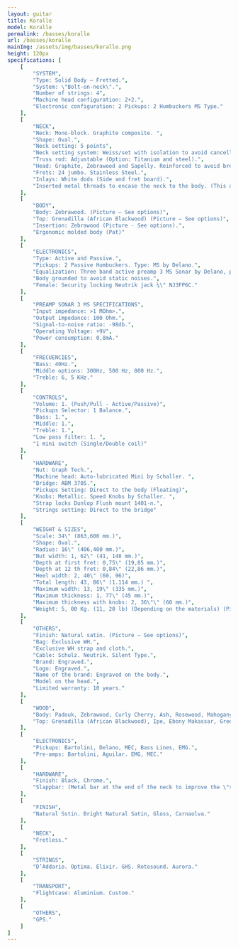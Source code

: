 ```yaml
---
layout: guitar
title: Koralle
model: Koralle
permalink: /basses/koralle
url: /basses/koralle
mainImg: /assets/img/basses/koralle.png
height: 120px
specifications: [
    [
        "SYSTEM",
        "Type: Solid Body – Fretted.",
        "System: \"Bolt-on-neck\".",
        "Number of strings: 4",
        "Machine head configuration: 2+2.",
        "Electronic configuration: 2 Pickups: 2 Humbuckers MS Type."
    ],
    [
        "NECK",
        "Neck: Mono-block. Graphite composite. ",
        "Shape: Oval.",
        "Neck setting: 5 points",
        "Neck setting system: Weiss/set with isolation to avoid cancellation frequencies (Pat).",
        "Truss rod: Adjustable (Option: Titanium and steel).",
        "Head: Graphite, Zebrawood and Sapelly. Reinforced to avoid breaks. (Picture - See options)",
        "Frets: 24 jumbo. Stainless Steel.",
        "Inlays: White dods (Side and fret board).",
        "Inserted metal threads to encase the neck to the body. (This allows the disassembling so  many times as necessary without damaging the neck)."
    ],
    [
        "BODY",
        "Body: Zebrawood. (Picture – See options)",
        "Top: Grenadilla (African Blackwood) (Picture – See options)",
        "Insertion: Zebrawood (Picture - See options).",
        "Ergonomic molded body (Pat)"
    ],
    [
        "ELECTRONICS",
        "Type: Active and Passive.",
        "Pickups: 2 Passive Humbuckers. Type: MS by Delano.",
        "Equalization: Three band active preamp 3 MS Sonar by Delano, plus custom low-pass filter. (Option: Mini-switches to change the middle frequencies).",
        "Body grounded to avoid static noises.",
        "Female: Security locking Neutrik jack ¼\" NJ3FP6C."
    ],
    [
        "PREAMP SONAR 3 MS SPECIFICATIONS",
        "Input impedance: >1 MOhm>.",
        "Output impedance: 100 Ohm.",
        "Signal-to-noise ratio: -98db.",
        "Operating Voltage: +9V",
        "Power consumption: 0,8mA."
    ],
    [
        "FRECUENCIES",
        "Bass: 40Hz.",
        "Middle options: 300Hz, 500 Hz, 800 Hz.",
        "Treble: 6, 5 KHz."
    ],
    [ 
        "CONTROLS",
        "Volume: 1. (Push/Pull - Active/Passive)",
        "Pickups Selector: 1 Balance.",
        "Bass: 1.",
        "Middle: 1.",
        "Treble: 1.",
        "Low pass filter: 1. ",
        "1 mini switch (Single/Double coil)"
    ],
    [
        "HARDWARE",
        "Nut: Graph Tech.",
        "Machine head: Auto-lubricated Mini by Schaller. ",
        "Bridge: ABM 3705.",
        "Pickups Setting: Direct to the body (Floating)",
        "Knobs: Metallic. Speed Knobs by Schaller. ",
        "Strap locks Dunlop Flush mount 1401-n.",
        "Strings setting: Direct to the bridge"
    ],
    [
        "WEIGHT & SIZES",
        "Scale: 34\" (863,600 mm.)",
        "Shape: Oval.",
        "Radius: 16\" (406,400 mm.)",
        "Nut width: 1, 62\" (41, 148 mm.)",
        "Depth at first fret: 0,75\" (19,05 mm.)",
        "Depth at 12 th fret: 0,84\" (22,86 mm.)",
        "Heel width: 2, 40\" (60, 96)",
        "Total length: 43, 86\" (1.114 mm.) ",
        "Maximum width: 13, 19\" (335 mm.)",
        "Maximum thickness: 1, 77\" (45 mm.)",
        "Maximum thickness with knobs: 2, 36\"\" (60 mm.)",
        "Weight: 5, 00 Kg. (11, 20 lb) (Depending on the materials) (Picture)."
    ],
    [
        "OTHERS",
        "Finish: Natural satin. (Picture – See options)",
        "Bag: Exclusive WH.",
        "Exclusive WH strap and cloth.",
        "Cable: Schulz. Neutrik. Silent Type.",
        "Brand: Engraved.",
        "Logo: Engraved.",
        "Name of the brand: Engraved on the body.",
        "Model on the head.",
        "Limited warranty: 10 years."
    ],
    [
        "WOOD",
        "Body: Padouk, Zebrawood, Curly Cherry, Ash, Rosewood, Mahogany, Ovangkol, Spanish Oak, American Oak, Curly maple, Dabema, Wenge, Hard Maple, Bubinga, Erable, Dabema, Flamed Maple, Sapelly.",
        "Top: Grenadilla (African Blackwood), Ipe, Ebony Makassar, Green Guayacán, Black Guayacán, Rosewood, Wenge , Tiger Wood, Erable,  Bubinga, Hard Maple, Cocobolo, Bosse, American Oak, Pau Ferro. Purple Wood. Curly Maple. Flamed Maple."
    ],
    [
        "ELECTRONICS",
        "Pickups: Bartolini, Delano, MEC, Bass Lines, EMG.",
        "Pre-amps: Bartolini, Aguilar. EMG, MEC."
    ],
    [
        "HARDWARE",
        "Finish: Black, Chrome.",
        "Slappbar: (Metal bar at the end of the neck to improve the \"slap\")."
    ],
    [
        "FINISH",
        "Natural Sstin. Bright Natural Satin, Gloss, Carnaolva."
    ],
    [
        "NECK",
        "Fretless."
    ],
    [
        "STRINGS",
        "D’Addario. Optima. Elixir. GHS. Rotosound. Aurora."
    ],
    [
        "TRANSPORT",
        "Flightcase: Aluminium. Custom."
    ],
    [
        "OTHERS",
        "GPS."
    ]
]
---
```

